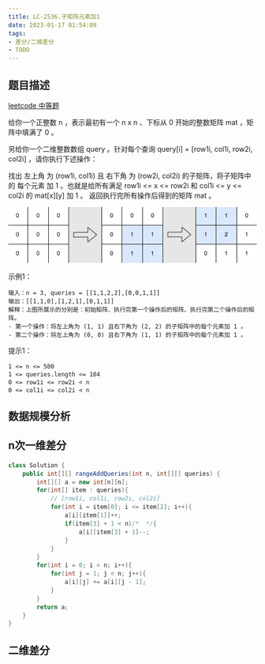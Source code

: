 ```yaml
---
title: LC-2536.子矩阵元素加1
date: 2023-01-17 01:54:09
tags:
- 差分/二维差分
- TODO
---
```


## 题目描述
[leetcode 中等题](https://leetcode.cn/problems/increment-submatrices-by-one/)

给你一个正整数 n ，表示最初有一个 n x n 、下标从 0 开始的整数矩阵 mat ，矩阵中填满了 0 。

另给你一个二维整数数组 query 。针对每个查询 query[i] = [row1i, col1i, row2i, col2i] ，请你执行下述操作：

找出 左上角 为 (row1i, col1i) 且 右下角 为 (row2i, col2i) 的子矩阵，将子矩阵中的 每个元素 加 1 。也就是给所有满足 row1i <= x <= row2i 和 col1i <= y <= col2i 的 mat[x][y] 加 1 。
返回执行完所有操作后得到的矩阵 mat 。

![](../img/Snipaste_2023-01-17_01-55-33.png)

示例1：
```
输入：n = 3, queries = [[1,1,2,2],[0,0,1,1]]
输出：[[1,1,0],[1,2,1],[0,1,1]]
解释：上图所展示的分别是：初始矩阵、执行完第一个操作后的矩阵、执行完第二个操作后的矩阵。
- 第一个操作：将左上角为 (1, 1) 且右下角为 (2, 2) 的子矩阵中的每个元素加 1 。 
- 第二个操作：将左上角为 (0, 0) 且右下角为 (1, 1) 的子矩阵中的每个元素加 1 。 
```

提示1：
```
1 <= n <= 500
1 <= queries.length <= 104
0 <= row1i <= row2i < n
0 <= col1i <= col2i < n
```
## 数据规模分析
## n次一维差分
```Java
class Solution {
    public int[][] rangeAddQueries(int n, int[][] queries) {
        int[][] a = new int[n][n];
        for(int[] item : queries){
            // [row1i, col1i, row2i, col2i]
            for(int i = item[0]; i <= item[2]; i++){
                a[i][item[1]]++;
                if(item[3] + 1 < n)/*  */{
                    a[i][item[3] + 1]--;
                } 
            }
        }
        for(int i = 0; i < n; i++){
            for(int j = 1; j < n; j++){
                a[i][j] += a[i][j - 1];
            }
        }
        return a;
    }
}
```
## 二维差分